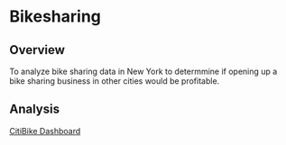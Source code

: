 # Bikesharing

## Overview
To analyze bike sharing data in New York to determmine if opening up a bike sharing business in other cities would be profitable.

## Analysis
[CitiBike Dashboard](https://public.tableau.com/app/profile/joshua.garza4921/viz/CitiBikeChallenge_16713867982600/CitiBikeChallenge)
